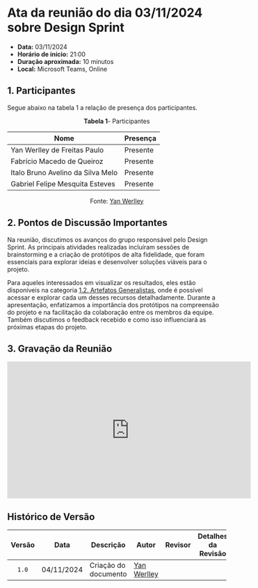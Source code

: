 # Ata da reunião do dia 03/11/2024 sobre Design Sprint


- **Data:** 03/11/2024
- **Horário de início:** 21:00
- **Duração aproximada:** 10 minutos
- **Local:** Microsoft Teams, Online


## <a>1. Participantes</a>

Segue abaixo na tabela 1 a relação de presença dos participantes.

<center>

**Tabela 1**- Participantes

| Nome                                | Presença |
| ----------------------------------- | -------- |
| Yan Werlley de Freitas Paulo             |    Presente     |
| Fabrício Macedo de Queiroz      |    Presente     |
| Italo Bruno Avelino da Silva Melo          |    Presente     |
| Gabriel Felipe Mesquita Esteves       |    Presente     |


Fonte: <a href="https://github.com/YanWerlley
" target="_blank">Yan Werlley</a> 

</center>


## <a>2. Pontos de Discussão Importantes</a>

Na reunião, discutimos os avanços do grupo responsável pelo Design Sprint. As principais atividades realizadas incluíram sessões de brainstorming e a criação de protótipos de alta fidelidade, que foram essenciais para explorar ideias e desenvolver soluções viáveis para o projeto.

Para aqueles interessados em visualizar os resultados, eles estão disponíveis na categoria [1.2. Artefatos Generalistas](/Artefatos/artefato.md), onde é possível acessar e explorar cada um desses recursos detalhadamente. Durante a apresentação, enfatizamos a importância dos protótipos na compreensão do projeto e na facilitação da colaboração entre os membros da equipe. Também discutimos o feedback recebido e como isso influenciará as próximas etapas do projeto.



## <a>3. Gravação da Reunião </a>

<iframe width="560" height="315" src="https://www.youtube.com/watch?v=ojn7SjgWrdc" title="YouTube video player" frameborder="0" allow="accelerometer; autoplay; clipboard-write; encrypted-media; gyroscope; picture-in-picture; web-share" referrerpolicy="strict-origin-when-cross-origin" allowfullscreen></iframe>



## <a>Histórico de Versão</a>

|Versão|Data|Descrição|Autor|Revisor| Detalhes da Revisão
|:----:|----|---------|-----|:-------:|-------|
|`1.0`| 04/11/2024 | Criação do documento |[Yan Werlley](https://github.com/YanWerlley) | | | 

